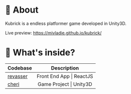 # :cherry_blossom: About

Kubrick is a endless platformer game developed in Unity3D.

Live preview: https://mivladie.github.io/kubrick/

# 🚀 What's inside?

| Codebase             |       Description        |
| :------------------- | :----------------------: |
| [revasser](revasser) | Front End App \| ReactJS |
| [cheri](cheri)       | Game Project \| Unity3D  |
